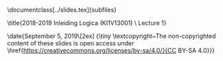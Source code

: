 \documentclass[../slides.tex]{subfiles}

\title{2018-2019 Inleiding Logica (KI1V13001) \\ Lecture 1}
 
\date{September 5, 2019\\[2ex] {\tiny \textcopyright~The non-copyrighted content of these slides is open access under \href{https://creativecommons.org/licenses/by-sa/4.0/}{CC BY-SA 4.0}}}
 
